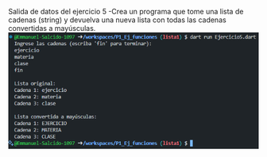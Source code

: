 Salida de datos del ejercicio 5 -Crea un programa que tome una lista de cadenas (string) y devuelva una nueva lista con todas las cadenas convertidas a mayúsculas.
![alt text](image-4.png)
